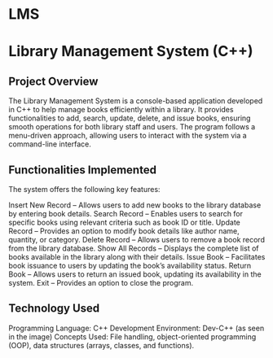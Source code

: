 # LMS

# Library Management System (C++)
## Project Overview
The Library Management System is a console-based application developed in C++ to help manage books efficiently within a library. It provides functionalities to add, search, update, delete, and issue books, ensuring smooth operations for both library staff and users. The program follows a menu-driven approach, allowing users to interact with the system via a command-line interface.

## Functionalities Implemented
The system offers the following key features:

Insert New Record – Allows users to add new books to the library database by entering book details.
Search Record – Enables users to search for specific books using relevant criteria such as book ID or title.
Update Record – Provides an option to modify book details like author name, quantity, or category.
Delete Record – Allows users to remove a book record from the library database.
Show All Records – Displays the complete list of books available in the library along with their details.
Issue Book – Facilitates book issuance to users by updating the book’s availability status.
Return Book – Allows users to return an issued book, updating its availability in the system.
Exit – Provides an option to close the program.
## Technology Used
Programming Language: C++
Development Environment: Dev-C++ (as seen in the image)
Concepts Used: File handling, object-oriented programming (OOP), data structures (arrays, classes, and functions).

